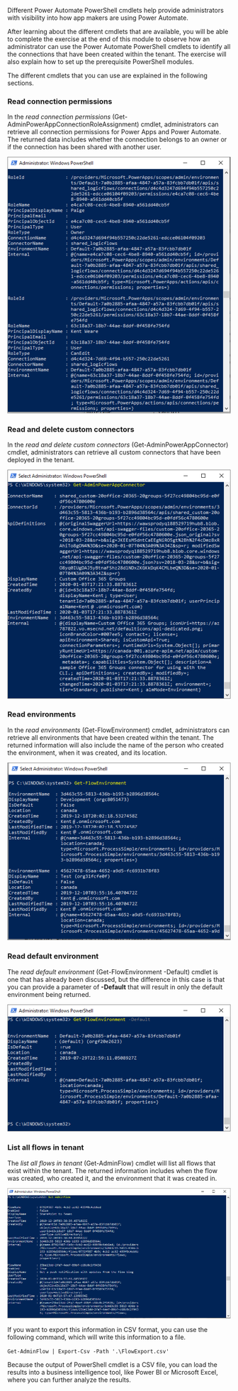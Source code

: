 Different Power Automate PowerShell cmdlets help provide administrators with 
visibility into how app makers are using Power Automate.

After learning about the different cmdlets that are available, you will be able to complete the exercise at the end of this module to observe how an administrator can use the Power Automate PowerShell cmdlets 
to identify all the connections that have been created within the 
tenant. The exercise will also explain how to set up the prerequisite PowerShell modules. 

The different cmdlets that you can use are explained in the following sections. 

### Read connection permissions 

In the *read connection permissions* (Get-AdminPowerAppConnectionRoleAssignment) cmdlet, administrators can retrieve all connection permissions for Power Apps and Power Automate. The returned data includes whether the connection belongs to an owner or if the connection has been shared with another user.

![Role assignment owners](../media/9-connectionroleassigment.png)

### Read and delete custom connectors 

In the *read and delete custom connectors* (Get-AdminPowerAppConnector) cmdlet, administrators can retrieve all custom connectors that have been deployed in the tenant.

![tenant custom connectors](../media/10-customconnectors.png)

### Read environments 

In the *read environments* (Get-FlowEnvironment) cmdlet, administrators can retrieve all environments that have 
been created within the tenant. The returned information will also include the name of the person who created the environment, when it was created, and its location.

![tenant environments](../media/11-environments.png)

### Read default environment 

The *read default environment* (Get-FlowEnvironment -Default) cmdlet is one that has already been discussed, but the difference in this case is that you can provide a parameter of **-Default** that will result in only the default environment being returned.

![default environment](../media/12-default.png)

### List all flows in tenant 

The *list all flows in tenant* (Get-AdminFlow) cmdlet will list all flows that exist within the tenant. The returned information 
includes when the flow was created, who created it, and the environment that it was created in.

![default environment](../media/13-listflows.png)

If you want to export this information in CSV format, you can use the following 
command, which will write this information to a file.

```Get-AdminFlow | Export-Csv -Path '.\FlowExport.csv'```

Because the output of PowerShell cmdlet is a CSV file, you can load the results into a 
business intelligence tool, like Power BI or Microsoft Excel, where you can further 
analyze the results.

